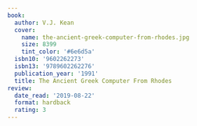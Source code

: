 ```yaml
---
book:
  author: V.J. Kean
  cover:
    name: the-ancient-greek-computer-from-rhodes.jpg
    size: 8399
    tint_color: '#6e6d5a'
  isbn10: '9602262273'
  isbn13: '9789602262276'
  publication_year: '1991'
  title: The Ancient Greek Computer From Rhodes
review:
  date_read: '2019-08-22'
  format: hardback
  rating: 3
---
```

